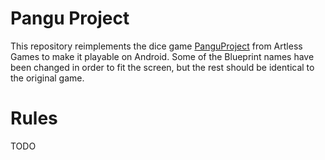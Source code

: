 
# Pangu Project

This repository reimplements the dice game [PanguProject](https://artless.itch.io/pangu) from Artless Games to make it playable on Android.
Some of the Blueprint names have been changed in order to fit the screen, but the rest should be identical to the original game.


# Rules

TODO
